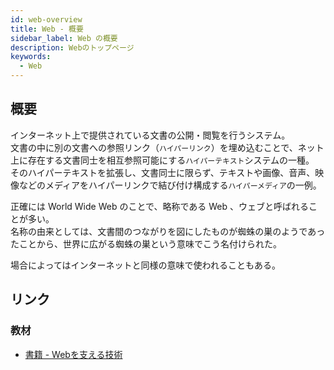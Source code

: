 ```yaml
---
id: web-overview
title: Web - 概要
sidebar_label: Web の概要
description: Webのトップページ
keywords:
  - Web
---
```


## 概要
インターネット上で提供されている文書の公開・閲覧を行うシステム。  
文書の中に別の文書への参照リンク（`ハイパーリンク`）を埋め込むことで、ネット上に存在する文書同士を相互参照可能にする`ハイパーテキスト`システムの一種。  
そのハイパーテキストを拡張し、文書同士に限らず、テキストや画像、音声、映像などのメディアをハイパーリンクで結び付け構成する`ハイパーメディア`の一例。

正確には World Wide Web のことで、略称である Web 、ウェブと呼ばれることが多い。  
名称の由来としては、文書間のつながりを図にしたものが蜘蛛の巣のようであったことから、世界に広がる蜘蛛の巣という意味でこう名付けられた。

場合によってはインターネットと同様の意味で使われることもある。

## リンク
### 教材
- [書籍 - Webを支える技術](https://www.amazon.co.jp/dp/4774142042/ref=cm_sw_r_tw_dp_U_x_egoUEbCAHZFYW)